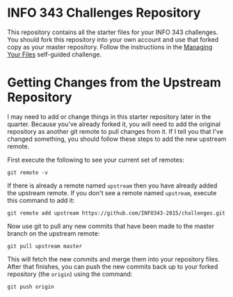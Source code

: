 # INFO 343 Challenges Repository

This repository contains all the starter files for your INFO 343 challenges. You should fork this repository into your own account and use that forked copy as your master repository. Follow the instructions in the [Managing Your Files](https://info343.ischool.uw.edu/2015/challenges/git) self-guided challenge.

# Getting Changes from the Upstream Repository

I may need to add or change things in this starter repository later in the quarter. Because you've already forked it, you will need to add the original repository as another git remote to pull changes from it. If I tell you that I've changed something, you should follow these steps to add the new upstream remote.

First execute the following to see your current set of remotes:

    git remote -v

If there is already a remote named `upstream` then you have already added the upstream remote. If you don't see a remote named `upstream`, execute this command to add it:

    git remote add upstream https://github.com/INFO343-2015/challenges.git

Now use git to pull any new commits that have been made to the master branch on the upstream remote:

    git pull upstream master

This will fetch the new commits and merge them into your repository files. After that finishes, you can push the new commits back up to your forked repository (the `origin`) using the command:

    git push origin

